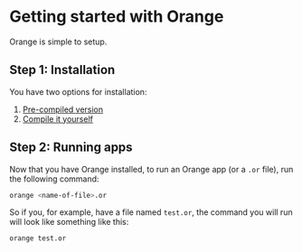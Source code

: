 # Getting started with Orange
Orange is simple to setup.

## Step 1: Installation
You have two options for installation:
1. [Pre-compiled version](precompile.md)
2. [Compile it yourself](compile.md)

## Step 2: Running apps
Now that you have Orange installed, to run an Orange app (or a `.or` file), run the following command:
```bash
orange <name-of-file>.or
```

So if you, for example, have a file named `test.or`, the command you will run will look like something like this:
```bash
orange test.or
```